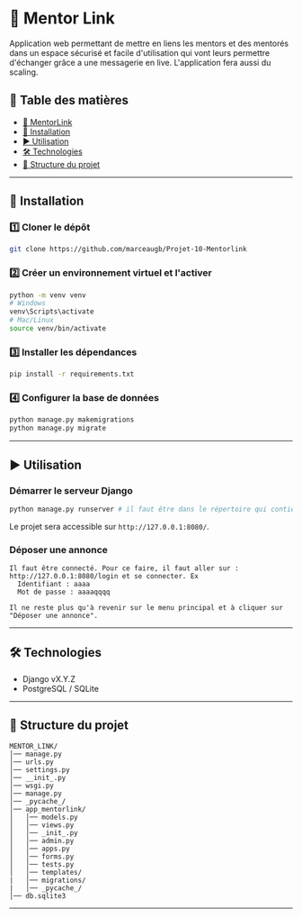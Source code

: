 # 📌 Mentor Link

Application web permettant de mettre en liens les mentors et des mentorés dans un espace sécurisé et facile d'utilisation qui vont leurs permettre d'échanger grâce a une
messagerie en live. L'application fera aussi du scaling.

## 📖 Table des matières

- [📌 MentorLink](#-MentorLink)
- [🚀 Installation](#-installation)
- [▶️ Utilisation](#️-utilisation)
- [🛠 Technologies](#-technologies)
- [📂 Structure du projet](#-structure-du-projet)

---

## 🚀 Installation

### 1️⃣ Cloner le dépôt
```bash
git clone https://github.com/marceaugb/Projet-10-Mentorlink
```

### 2️⃣ Créer un environnement virtuel et l'activer
```bash
python -m venv venv
# Windows
venv\Scripts\activate
# Mac/Linux
source venv/bin/activate
```

### 3️⃣ Installer les dépendances
```bash
pip install -r requirements.txt
```

### 4️⃣ Configurer la base de données
```bash
python manage.py makemigrations
python manage.py migrate
```
---

## ▶️ Utilisation

### Démarrer le serveur Django
```bash
python manage.py runserver # il faut être dans le répertoire qui contient le fichier manage.py
```
Le projet sera accessible sur `http://127.0.0.1:8080/`.

### Déposer une annonce
```
Il faut être connecté. Pour ce faire, il faut aller sur : http://127.0.0.1:8080/login et se connecter. Ex
  Identifiant : aaaa  
  Mot de passe : aaaaqqqq  

Il ne reste plus qu'à revenir sur le menu principal et à cliquer sur "Déposer une annonce".
```

---



## 🛠 Technologies

- Django vX.Y.Z
- PostgreSQL / SQLite

---

## 📂 Structure du projet

```
MENTOR_LINK/
│── manage.py
│── urls.py
│── settings.py
│── __init_.py
│── wsgi.py
│── manage.py
│── _pycache_/
│── app_mentorlink/
│   │── models.py
│   │── views.py
│   │── _init_.py
│   │── admin.py
│   │── apps.py
│   │── forms.py
│   │── tests.py
│   │── templates/
|   │── migrations/
|   │── _pycache_/
│── db.sqlite3
```

---
